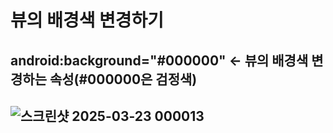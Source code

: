 # 뷰의 배경색 변경하기

## android:background="#000000" <- 뷰의 배경색 변경하는 속성(#000000은 검정색)
## ![스크린샷 2025-03-23 000013](https://github.com/user-attachments/assets/493f48c2-36d4-497c-8b04-8954dd8a1225)
